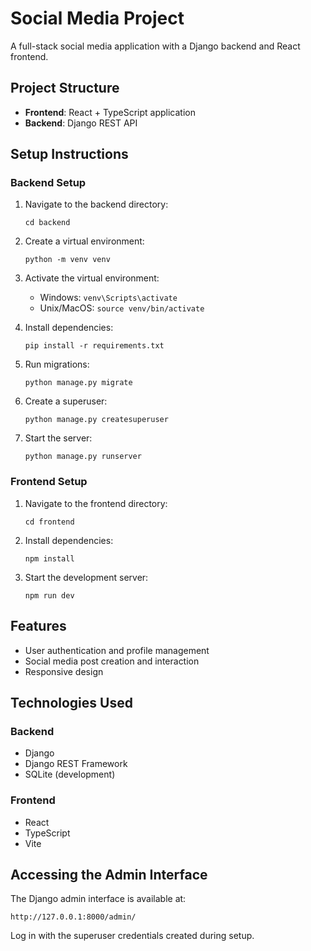 # Social Media Project

A full-stack social media application with a Django backend and React frontend.

## Project Structure

- **Frontend**: React + TypeScript application
- **Backend**: Django REST API

## Setup Instructions

### Backend Setup

1. Navigate to the backend directory:
   ```
   cd backend
   ```

2. Create a virtual environment:
   ```
   python -m venv venv
   ```

3. Activate the virtual environment:
   - Windows: `venv\Scripts\activate`
   - Unix/MacOS: `source venv/bin/activate`

4. Install dependencies:
   ```
   pip install -r requirements.txt
   ```

5. Run migrations:
   ```
   python manage.py migrate
   ```

6. Create a superuser:
   ```
   python manage.py createsuperuser
   ```

7. Start the server:
   ```
   python manage.py runserver
   ```

### Frontend Setup

1. Navigate to the frontend directory:
   ```
   cd frontend
   ```

2. Install dependencies:
   ```
   npm install
   ```

3. Start the development server:
   ```
   npm run dev
   ```

## Features

- User authentication and profile management
- Social media post creation and interaction
- Responsive design

## Technologies Used

### Backend
- Django
- Django REST Framework
- SQLite (development)

### Frontend
- React
- TypeScript
- Vite

## Accessing the Admin Interface

The Django admin interface is available at:
```
http://127.0.0.1:8000/admin/
```

Log in with the superuser credentials created during setup. 